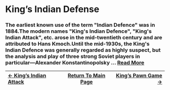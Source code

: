 # King’s Indian Defense

### The earliest known use of the term "Indian Defence" was in 1884.The modern names "King's Indian Defence", "King's Indian Attack", etc. arose in the mid-twentieth century and are attributed to Hans Kmoch.Until the mid-1930s, the King's Indian Defence was generally regarded as highly suspect, but the analysis and play of three strong Soviet players in particular—Alexander Konstantinopolsky ...  [Read More](https://en.wikipedia.org/wiki/King's_Indian_Defence)

|[<- King’s Indian Attack](King’sIndianAttack.md)|[Return To Main Page](index.md)|[King’s Pawn Game ->](King’sPawnGame.md)|
|:----|:---:|----:|